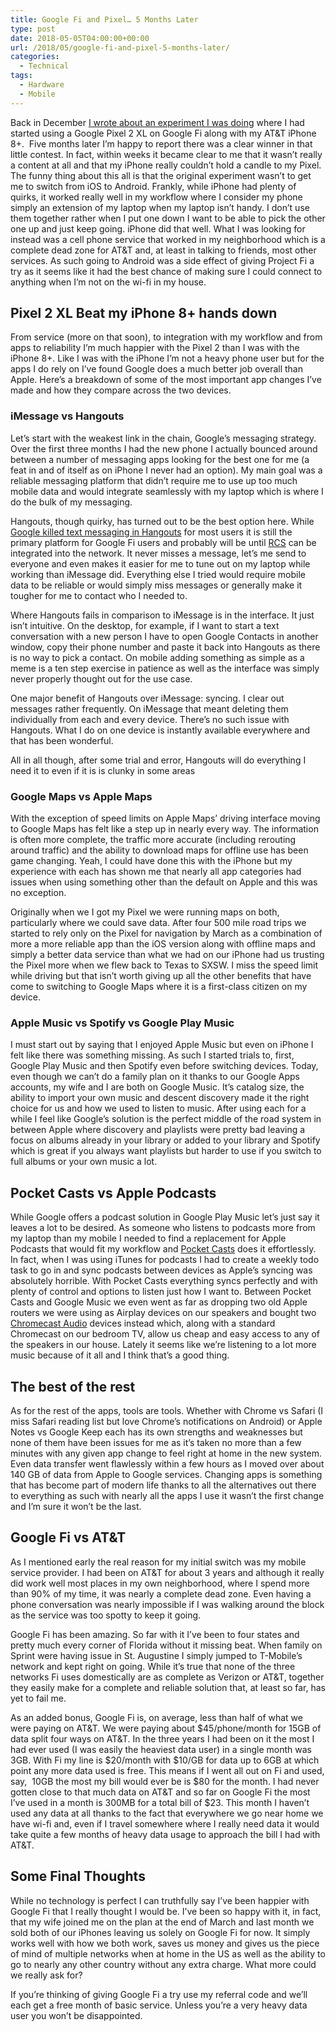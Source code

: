 ```yaml
---
title: Google Fi and Pixel… 5 Months Later
type: post
date: 2018-05-05T04:00:00+00:00
url: /2018/05/google-fi-and-pixel-5-months-later/
categories:
  - Technical
tags:
  - Hardware
  - Mobile
---
```


Back in December [I wrote about an experiment I was doing][1] where I had started using a Google Pixel 2 XL on Google Fi along with my AT&T iPhone 8+.  Five months later I’m happy to report there was a clear winner in that little contest. In fact, within weeks it became clear to me that it wasn’t really a content at all and that my iPhone really couldn’t hold a candle to my Pixel.
The funny thing about this all is that the original experiment wasn’t to get me to switch from iOS to Android. Frankly, while iPhone had plenty of quirks, it worked really well in my workflow where I consider my phone simply an extension of my laptop when my laptop isn’t handy. I don’t use them together rather when I put one down I want to be able to pick the other one up and just keep going. iPhone did that well. What I was looking for instead was a cell phone service that worked in my neighborhood which is a complete dead zone for AT&T and, at least in talking to friends, most other services. As such going to Android was a side effect of giving Project Fi a try as it seems like it had the best chance of making sure I could connect to anything when I’m not on the wi-fi in my house.

## Pixel 2 XL Beat my iPhone 8+ hands down

From service (more on that soon), to integration with my workflow and from apps to reliability I’m much happier with the Pixel 2 than I was with the iPhone 8+. Like I was with the iPhone I’m not a heavy phone user but for the apps I do rely on I’ve found Google does a much better job overall than Apple. Here’s a breakdown of some of the most important app changes I’ve made and how they compare across the two devices.

### iMessage vs Hangouts

Let’s start with the weakest link in the chain, Google’s messaging strategy. Over the first three months I had the new phone I actually bounced around between a number of messaging apps looking for the best one for me (a feat in and of itself as on iPhone I never had an option). My main goal was a reliable messaging platform that didn’t require me to use up too much mobile data and would integrate seamlessly with my laptop which is where I do the bulk of my messaging.

Hangouts, though quirky, has turned out to be the best option here. While [Google killed text messaging in Hangouts][2] for most users it is still the primary platform for Google Fi users and probably will be until [RCS][3] can be integrated into the network. It never misses a message, let’s me send to everyone and even makes it easier for me to tune out on my laptop while working than iMessage did. Everything else I tried would require mobile data to be reliable or would simply miss messages or generally make it tougher for me to contact who I needed to.

Where Hangouts fails in comparison to iMessage is in the interface. It just isn’t intuitive. On the desktop, for example, if I want to start a text conversation with a new person I have to open Google Contacts in another window, copy their phone number and paste it back into Hangouts as there is no way to pick a contact. On mobile adding something as simple as a meme is a ten step exercise in patience as well as the interface was simply never properly thought out for the use case.

One major benefit of Hangouts over iMessage: syncing. I clear out messages rather frequently. On iMessage that meant deleting them individually from each and every device. There’s no such issue with Hangouts. What I do on one device is instantly available everywhere and that has been wonderful.

All in all though, after some trial and error, Hangouts will do everything I need it to even if it is is clunky in some areas

### Google Maps vs Apple Maps

With the exception of speed limits on Apple Maps’ driving interface moving to Google Maps has felt like a step up in nearly every way. The information is often more complete, the traffic more accurate (including rerouting around traffic) and the ability to download maps for offline use has been game changing. Yeah, I could have done this with the iPhone but my experience with each has shown me that nearly all app categories had issues when using something other than the default on Apple and this was no exception.

Originally when we I got my Pixel we were running maps on both, particularly where we could save data. After four 500 mile road trips we started to rely only on the Pixel for navigation by March as a combination of more a more reliable app than the iOS version along with offline maps and simply a better data service than what we had on our iPhone had us trusting the Pixel more when we flew back to Texas to SXSW. I miss the speed limit while driving but that isn’t worth giving up all the other benefits that have come to switching to Google Maps where it is a first-class citizen on my device.

### Apple Music vs Spotify vs Google Play Music

I must start out by saying that I enjoyed Apple Music but even on iPhone I felt like there was something missing. As such I started trials to, first, Google Play Music and then Spotify even before switching devices. Today, even though we can’t do a family plan on it thanks to our Google Apps accounts, my wife and I are both on Google Music. It’s catalog size, the ability to import your own music and descent discovery made it the right choice for us and how we used to listen to music. After using each for a while I feel like Google’s solution is the perfect middle of the road system in between Apple where discovery and playlists were pretty bad leaving a focus on albums already in your library or added to your library and Spotify which is great if you always want playlists but harder to use if you switch to full albums or your own music a lot.

## Pocket Casts vs Apple Podcasts

While Google offers a podcast solution in Google Play Music let’s just say it leaves a lot to be desired. As someone who listens to podcasts more from my laptop than my mobile I needed to find a replacement for Apple Podcasts that would fit my workflow and [Pocket Casts][4] does it effortlessly. In fact, when I was using iTunes for podcasts I had to create a weekly todo task to go in and sync podcasts between devices as Apple’s syncing was absolutely horrible. With Pocket Casts everything syncs perfectly and with plenty of control and options to listen just how I want to. Between Pocket Casts and Google Music we even went as far as dropping two old Apple routers we were using as Airplay devices on our speakers and bought two [Chromecast Audio][5] devices instead which, along with a standard Chromecast on our bedroom TV, allow us cheap and easy access to any of the speakers in our house. Lately it seems like we’re listening to a lot more music because of it all and I think that’s a good thing.

## The best of the rest

As for the rest of the apps, tools are tools. Whether with Chrome vs Safari (I miss Safari reading list but love Chrome’s notifications on Android) or Apple Notes vs Google Keep each has its own strengths and weaknesses but none of them have been issues for me as it’s taken no more than a few minutes with any given app change to feel right at home in the new system. Even data transfer went flawlessly within a few hours as I moved over about 140 GB of data from Apple to Google services. Changing apps is something that has become part of modern life thanks to all the alternatives out there to everything as such with nearly all the apps I use it wasn’t the first change and I’m sure it won’t be the last.

## Google Fi vs AT&T

As I mentioned early the real reason for my initial switch was my mobile service provider. I had been on AT&T for about 3 years and although it really did work well most places in my own neighborhood, where I spend more than 90% of my time, it was nearly a complete dead zone. Even having a phone conversation was nearly impossible if I was walking around the block as the service was too spotty to keep it going.

Google Fi has been amazing. So far with it I’ve been to four states and pretty much every corner of Florida without it missing beat. When family on Sprint were having issue in St. Augustine I simply jumped to T-Mobile’s network and kept right on going. While it’s true that none of the three networks Fi uses domestically are as complete as Verizon or AT&T, together they easily make for a complete and reliable solution that, at least so far, has yet to fail me.&nbsp;

As an added bonus, Google Fi is, on average, less than half of what we were paying on AT&T. We were paying about $45/phone/month for 15GB of data split four ways on AT&T. In the three years I had been on it the most I had ever used (I was easily the heaviest data user) in a single month was 3GB. With Fi my line is $20/month with $10/GB for data up to 6GB at which point any more data used is free. This means if I went all out on Fi and used, say,&nbsp; 10GB the most my bill would ever be is $80 for the month. I had never gotten close to that much data on AT&T and so far on Google Fi the most I’ve used in a month is 300MB for a total bill of $23. This month I haven’t used any data at all thanks to the fact that everywhere we go near home we have wi-fi and, even if I travel somewhere where I really need data it would take quite a few months of heavy data usage to approach the bill I had with AT&T.

## Some Final Thoughts

While no technology is perfect I can truthfully say I’ve been happier with Google Fi that I really thought I would be. I’ve been so happy with it, in fact, that my wife joined me on the plan at the end of March and last month we sold both of our iPhones leaving us solely on Google Fi for now. It simply works well with how we both work, saves us money and gives us the piece of mind of multiple networks when at home in the US as well as the ability to go to nearly any other country without any extra charge. What more could we really ask for?

If you’re thinking of giving Google Fi a try use my referral code and we’ll each get a free month of basic service. Unless you’re a very heavy data user you won’t be disappointed.

 [1]: /2017/12/pixel-2-xl-vs-iphone-8-a-week-of-using-both/
 [2]: https://www.theverge.com/2017/3/23/15045086/google-hangouts-sms-messaging-removed
 [3]: https://www.digitaltrends.com/mobile/what-is-rcs-messaging/
 [4]: https://www.shiftyjelly.com/pocketcasts/
 [5]: https://store.google.com/us/product/chromecast_audio?hl=en-US